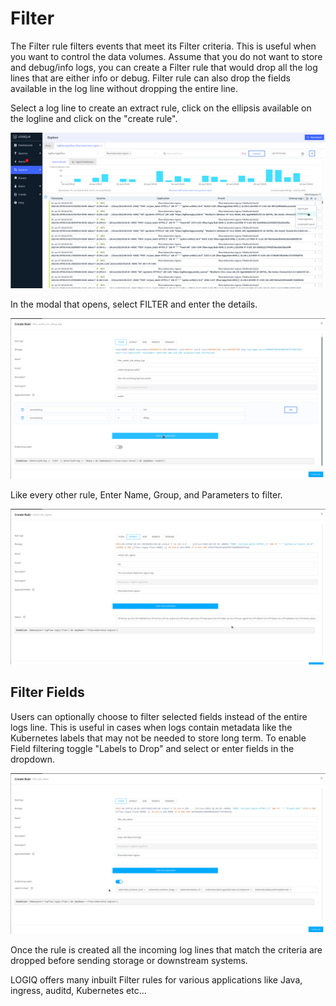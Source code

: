 # Filter

The Filter rule filters events that meet its Filter criteria. This is useful when you want to control the data volumes. Assume that you do not want to store and debug/info logs, you can create a Filter rule that would drop all the log lines that are either info or debug. Filter rule can also drop the fields available in the log line without dropping the entire line.

Select a log line to create an extract rule, click on the ellipsis available on the logline and click on the "create rule".

![](<../../.gitbook/assets/image (25).png>)

In the modal that opens, select FILTER and enter the details.&#x20;

![](<../../.gitbook/assets/image (19) (1).png>)

Like every other rule, Enter Name, Group, and Parameters to filter.

![](<../../.gitbook/assets/image (27) (1) (1).png>)

## Filter Fields

Users can optionally choose to filter selected fields instead of the entire logs line. This is useful in cases when logs contain metadata like the Kubernetes labels that may not be needed to store long term. To enable Field filtering toggle "Labels to Drop" and select or enter fields in the dropdown.

![](<../../.gitbook/assets/image (17) (1).png>)

Once the rule is created all the incoming log lines that match the criteria are dropped before sending storage or downstream systems.

LOGIQ offers many inbuilt Filter rules for various applications like Java, ingress, auditd, Kubernetes etc...
